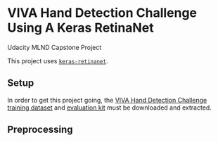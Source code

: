 # VIVA Hand Detection Challenge Using A Keras RetinaNet

Udacity MLND Capstone Project

This project uses [`keras-retinanet`](https://github.com/fizyr/keras-retinanet).

## Setup

In order to get this project going, the [VIVA Hand Detection Challenge](http://cvrr.ucsd.edu/vivachallenge/index.php/hands/hand-detection/) [training dataset](http://cvrr.ucsd.edu/vivachallenge/data/LISA_HD_Static.zip) and [evaluation kit](http://cvrr.ucsd.edu/vivachallenge/data/EvalTools_HD.zip) must be downloaded and extracted.

## Preprocessing
